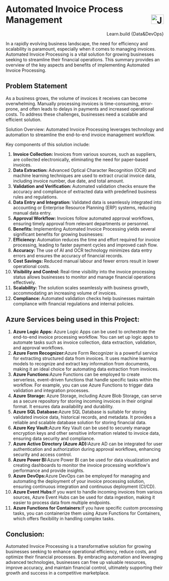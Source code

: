 # Automated Invoice Process Management  <a href="https://www.linkedin.com/in/janvi-choudhary-68a199225/" target="blank"><img align="right" src="https://raw.githubusercontent.com/rahuldkjain/github-profile-readme-generator/master/src/images/icons/Social/linked-in-alt.svg" alt="Janvi Choudhary" height="30" width="40" /></a>
<p align="right">Learn.build {Data&DevOps} </p>

  In a rapidly evolving business landscape, the need for efficiency and scalability is paramount, especially when it comes to managing invoices. Automated Invoice Processing is a vital solution for growing businesses seeking to streamline their financial operations. This summary provides an overview of the key aspects and benefits of implementing Automated Invoice Processing.

## Problem Statement
As a business grows, the volume of invoices it receives can become overwhelming. Manually processing invoices is time-consuming, error-prone, and often leads to delays in payments and increased operational costs. To address these challenges, businesses need a scalable and efficient solution.<br>

Solution Overview: Automated Invoice Processing leverages technology and automation to streamline the end-to-end invoice management workflow.<br>

Key components of this solution include:

<ol>
  <li><b>Invoice Collection: </b> Invoices from various sources, such as suppliers, are collected electronically, eliminating the need for paper-based invoices.</li>
  <li><b>Data Extraction: </b> Advanced Optical Character Recognition (OCR) and machine learning techniques are used to extract crucial invoice data, including invoice number, due date, and total amount.</li>
  <li><b>Validation and Verification: </b> Automated validation checks ensure the accuracy and compliance of extracted data with predefined business rules and regulations.</li>
  <li><b>Data Entry and Integration: </b> Validated data is seamlessly integrated into accounting or Enterprise Resource Planning (ERP) systems, reducing manual data entry.</li>
  <li><b>Approval Workflow: </b> Invoices follow automated approval workflows, ensuring timely approval from relevant departments or personnel.</li>
  <li><b>Benefits: </b> Implementing Automated Invoice Processing yields several significant benefits for growing businesses:</li>
  <li><b>Efficiency: </b>Automation reduces the time and effort required for invoice processing, leading to faster payment cycles and improved cash flow.</li>
  <li><b>Accuracy: </b>The use of AI and OCR technology minimizes data entry errors and ensures the accuracy of financial records.</li>
  <li><b>Cost Savings: </b>Reduced manual labour and fewer errors result in lower operational costs.</li>
  <li><b>Visibility and Control: </b>Real-time visibility into the invoice processing status allows businesses to monitor and manage financial operations effectively.</li>
  <li><b>Scalability: </b>The solution scales seamlessly with business growth, accommodating an increasing volume of invoices.</li>
  <li><b>Compliance: </b>Automated validation checks help businesses maintain compliance with financial regulations and internal policies.</li>
</ol> 


## Azure Services being used in this Project:

<ol>
  <li><b>Azure Logic Apps:</b> Azure Logic Apps can be used to orchestrate the end-to-end invoice processing workflow. You can set up logic apps to automate tasks such as invoice collection, data extraction, validation, and approval workflows.</li>
  <li><b>Azure Form Recognizer:</b>Azure Form Recognizer is a powerful service for extracting structured data from invoices. It uses machine learning models to recognize and extract key information from documents, making it an ideal choice for automating data extraction from invoices.</li>
  <li><b>Azure Functions:</b>Azure Functions can be employed to create serverless, event-driven functions that handle specific tasks within the workflow. For example, you can use Azure Functions to trigger data validation and integration processes.</li>
  <li><b>Azure Storage:</b> Azure Storage, including Azure Blob Storage, can serve as a secure repository for storing incoming invoices in their original format. It ensures data availability and durability.</li>
  <li><b>Azure SQL Database:</b>Azure SQL Database is suitable for storing validated invoice data, historical records, and metadata. It provides a reliable and scalable database solution for storing financial data.</li>
  <li><b>Azure Key Vault:</b>Azure Key Vault can be used to securely manage encryption keys and other sensitive information related to invoice data, ensuring data security and compliance.</li>
  <li><b>Azure Active Directory (Azure AD):</b>Azure AD can be integrated for user authentication and authorization during approval workflows, enhancing security and access control.</li>
  <li><b>Azure Power BI:</b>Azure Power BI can be used for data visualization and creating dashboards to monitor the invoice processing workflow's performance and provide insights.</li>
  <li><b>Azure DevOps:</b>Azure DevOps can be employed for managing and automating the deployment of your invoice processing solution, ensuring continuous integration and continuous deployment (CI/CD).</li>
  <li><b>Azure Event Hubs:</b>If you want to handle incoming invoices from various sources, Azure Event Hubs can be used for data ingestion, making it easier to process data from multiple endpoints.</li>
  <li><b>Azure Functions for Containers:</b>If you have specific custom processing tasks, you can containerize them using Azure Functions for Containers, which offers flexibility in handling complex tasks.</li>
</ol>


## Conclusion: 
Automated Invoice Processing is a transformative solution for growing businesses seeking to enhance operational efficiency, reduce costs, and optimize their financial processes. By embracing automation and leveraging advanced technologies, businesses can free up valuable resources, improve accuracy, and maintain financial control, ultimately supporting their growth and success in a competitive marketplace.



